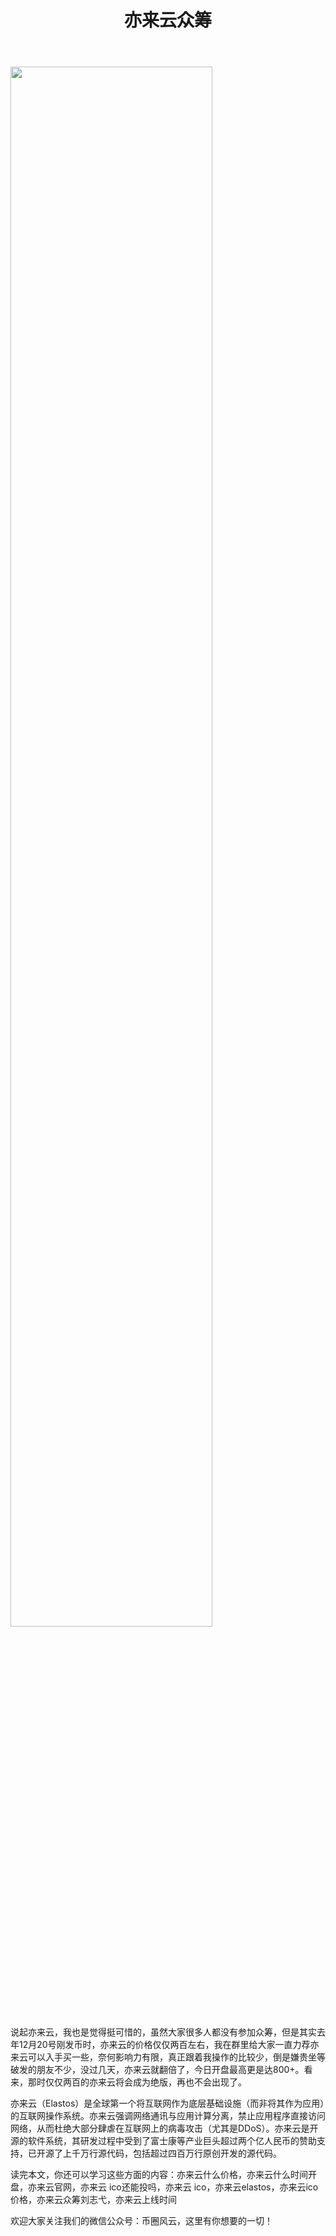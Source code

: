 ﻿---
layout: post
title: "亦来云众筹"
description: "亦来云众筹亦来云什么价格，亦来云什么时间开盘，亦来云官网，亦来云 ico还能投吗，亦来云 ico，亦来云elastos，亦来云ico价格，亦来云众筹刘志弋，亦来云上线时间"
tags: [亦来云众筹,区块链,tkc,买币网]
categories: [币圈风云,TKC]
---
<img src="http://utouu-web-test.oss-cn-hangzhou.aliyuncs.com/biiduuuser/1512096546588.jpg" width="80%"/>

说起亦来云，我也是觉得挺可惜的，虽然大家很多人都没有参加众筹，但是其实去年12月20号刚发币时，亦来云的价格仅仅两百左右，我在群里给大家一直力荐亦来云可以入手买一些，奈何影响力有限，真正跟着我操作的比较少，倒是嫌贵坐等破发的朋友不少，没过几天，亦来云就翻倍了，今日开盘最高更是达800+。看来，那时仅仅两百的亦来云将会成为绝版，再也不会出现了。

亦来云（Elastos）是全球第一个将互联网作为底层基础设施（而非将其作为应用）的互联网操作系统。亦来云强调网络通讯与应用计算分离，禁止应用程序直接访问网络，从而杜绝大部分肆虐在互联网上的病毒攻击（尤其是DDoS）。亦来云是开源的软件系统，其研发过程中受到了富士康等产业巨头超过两个亿人民币的赞助支持，已开源了上千万行源代码，包括超过四百万行原创开发的源代码。

读完本文，你还可以学习这些方面的内容：亦来云什么价格，亦来云什么时间开盘，亦来云官网，亦来云 ico还能投吗，亦来云 ico，亦来云elastos，亦来云ico价格，亦来云众筹刘志弋，亦来云上线时间


欢迎大家关注我们的微信公众号：币圈风云，这里有你想要的一切！